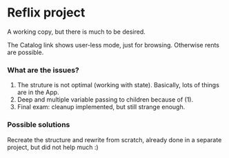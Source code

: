 # Reflix project

A working copy, but there is much to be desired.

The Catalog link shows user-less mode, just for browsing. Otherwise rents are possible.

### What are the issues?

1. The struture is not optimal (working with state). Basically, lots of things are in the App.
2. Deep and multiple variable passing to children because of (1).
3. Final exam: cleanup implemented, but still strange enough.

### Possible solutions

Recreate the structure and rewrite from scratch, already done in a separate project, but did not help much :)